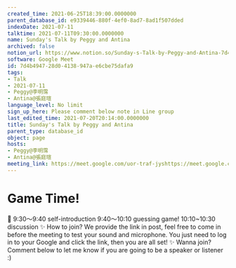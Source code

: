```yaml
---
created_time: 2021-06-25T18:39:00.0000000
parent_database_id: e9339446-880f-4ef0-8ad7-8ad1f507dded
indexDate: 2021-07-11
talktime: 2021-07-11T09:30:00.0000000
name: Sunday's Talk by Peggy and Antina
archived: false
notion_url: https://www.notion.so/Sunday-s-Talk-by-Peggy-and-Antina-7d4b494728d04138947ae6cbe75dafa9
software: Google Meet
id: 7d4b4947-28d0-4138-947a-e6cbe75dafa9
tags:
- Talk
- 2021-07-11
- Peggy@李明霈
- Antina@張庭瑄
language_level: No limit
sign_up_here: Please comment below note in Line group
last_edited_time: 2021-07-20T20:14:00.0000000
title: Sunday's Talk by Peggy and Antina
parent_type: database_id
object: page
hosts:
- Peggy@李明霈
- Antina@張庭瑄
meeting_link: https://meet.google.com/uor-traf-jyshttps://meet.google.com/uor-traf-jys
---
```



# Game Time!
📅
9:30～9:40 self-introduction
9:40～10:10 guessing game!
10:10~10:30 discussion
✨
How to join?
We provide the link in post, feel free to come in before the meeting to test your sound and microphone. You just need to log in to your Google and click the link, then you are all set!
✨
Wanna join?
Comment below to let me know if you are going to be a speaker or listener :)


